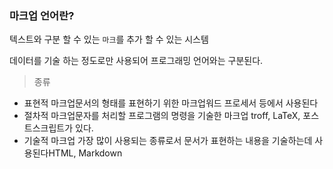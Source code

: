 ### 마크업 언어란?

텍스트와 구분 할 수 있는 `마크`를 추가 할 수 있는 시스템

데이터를 기술 하는 정도로만 사용되어 프로그래밍 언어와는 구분된다.

> 종류

- 표현적 마크업문서의 형태를 표현하기 위한 마크업워드 프로세서 등에서 사용된다
- 절차적 마크업문자를 처리할 프로그램의 명령을 기술한 마크업 troff, LaTeX, 포스트스크립트가 있다.
- 기술적 마크업 가장 많이 사용되는 종류로서 문서가 표현하는 내용을 기술하는데 사용된다HTML, Markdown